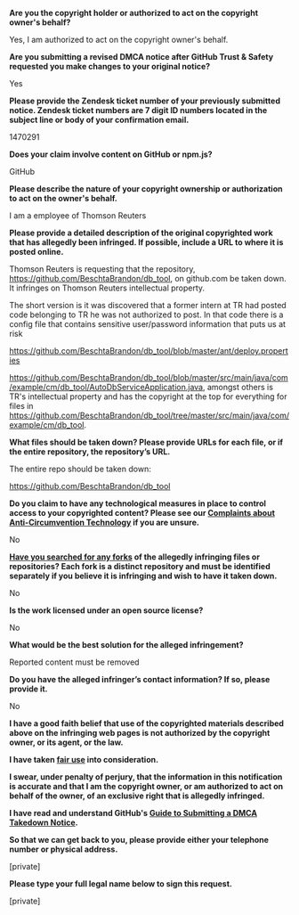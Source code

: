 **Are you the copyright holder or authorized to act on the copyright owner's behalf?**

Yes, I am authorized to act on the copyright owner's behalf.

**Are you submitting a revised DMCA notice after GitHub Trust & Safety requested you make changes to your original notice?**

Yes

**Please provide the Zendesk ticket number of your previously submitted notice. Zendesk ticket numbers are 7 digit ID numbers located in the subject line or body of your confirmation email.**

1470291

**Does your claim involve content on GitHub or npm.js?**

GitHub

**Please describe the nature of your copyright ownership or authorization to act on the owner's behalf.**

I am a employee of Thomson Reuters

**Please provide a detailed description of the original copyrighted work that has allegedly been infringed. If possible, include a URL to where it is posted online.**

Thomson Reuters is requesting that the repository, https://github.com/BeschtaBrandon/db_tool, on github.com be taken down. It infringes on Thomson Reuters intellectual property.

The short version is it was discovered that a former intern at TR had posted code belonging to TR he was not authorized to post. In that code there is a config file that contains sensitive user/password information that puts us at risk

https://github.com/BeschtaBrandon/db_tool/blob/master/ant/deploy.properties

https://github.com/BeschtaBrandon/db_tool/blob/master/src/main/java/com/example/cm/db_tool/AutoDbServiceApplication.java, amongst others is TR's intellectual property and has the copyright at the top for everything for files in https://github.com/BeschtaBrandon/db_tool/tree/master/src/main/java/com/example/cm/db_tool.

**What files should be taken down? Please provide URLs for each file, or if the entire repository, the repository’s URL.**

The entire repo should be taken down:

https://github.com/BeschtaBrandon/db_tool

**Do you claim to have any technological measures in place to control access to your copyrighted content? Please see our <a href="https://docs.github.com/articles/guide-to-submitting-a-dmca-takedown-notice#complaints-about-anti-circumvention-technology">Complaints about Anti-Circumvention Technology</a> if you are unsure.**

No

**<a href="https://docs.github.com/articles/dmca-takedown-policy#b-what-about-forks-or-whats-a-fork">Have you searched for any forks</a> of the allegedly infringing files or repositories? Each fork is a distinct repository and must be identified separately if you believe it is infringing and wish to have it taken down.**

No

**Is the work licensed under an open source license?**

No

**What would be the best solution for the alleged infringement?**

Reported content must be removed

**Do you have the alleged infringer’s contact information? If so, please provide it.**

No

**I have a good faith belief that use of the copyrighted materials described above on the infringing web pages is not authorized by the copyright owner, or its agent, or the law.**

**I have taken <a href="https://www.lumendatabase.org/topics/22">fair use</a> into consideration.**

**I swear, under penalty of perjury, that the information in this notification is accurate and that I am the copyright owner, or am authorized to act on behalf of the owner, of an exclusive right that is allegedly infringed.**

**I have read and understand GitHub's <a href="https://docs.github.com/articles/guide-to-submitting-a-dmca-takedown-notice/">Guide to Submitting a DMCA Takedown Notice</a>.**

**So that we can get back to you, please provide either your telephone number or physical address.**

[private]

**Please type your full legal name below to sign this request.**

[private]
